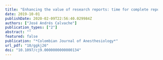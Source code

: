 ```yaml
---
title: "Enhancing the value of research reports: time for complete reporting"
date: 2019-10-01
publishDate: 2020-02-09T22:56:40.029984Z
authors: ["José Andrés Calvache"]
publication_types: ["2"]
abstract: ""
featured: false
publication: "*Colombian Journal of Anesthesiology*"
url_pdf: "10/ggkj26"
doi: "10.1097/cj9.0000000000000134"
---
```


